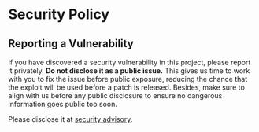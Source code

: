 # Security Policy

## Reporting a Vulnerability

If you have discovered a security vulnerability in this project, please report it privately. **Do not disclose it as a public issue.** This gives us time to work with you to fix the issue before public exposure, reducing the chance that the exploit will be used before a patch is released. Besides, make sure to align with us before any public disclosure to ensure no dangerous information goes public too soon.

Please disclose it at [security advisory](https://github.com/hntrl/eventkit/security/advisories/new).
